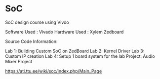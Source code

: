# SoC
SoC design course using Vivdo

Software Used : Vivado
Hardware Used : Xylem Zedboard

Source Code Information:

Lab 1: Building Custom SoC on ZedBoard
Lab 2: Kernel Driver
Lab 3: Custom IP creation
Lab 4: Setup 1 board system for the lab
Project: Audio Mixer Project

https://ati.ttu.ee/wiki/soc/index.php/Main_Page
